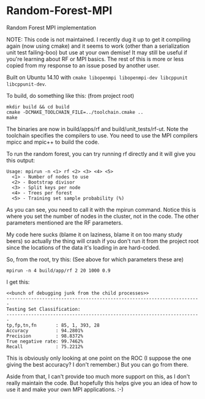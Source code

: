 # Random-Forest-MPI
Random Forest MPI implementation

NOTE: This code is not maintained. I recently dug it up to get it compiling again (now
using cmake) and it seems to work (other than a serialization unit test failing-boo)
but use at your own demise! It may still be useful if you're learning about RF or MPI basics.
The rest of this is more or less copied from my response to an issue posed by another user.

Built on Ubuntu 14.10 with ```cmake libopenmpi libopenmpi-dev libcppunit libcppunit-dev```.

To build, do something like this: (from project root)

```
mkdir build && cd build
cmake -DCMAKE_TOOLCHAIN_FILE=../toolchain.cmake ..
make
```

The binaries are now in build/apps/rf and build/unit_tests/rf-ut. Note the toolchain
specifies the compilers to use. You need to use the MPI compilers mpicc and mpic++ to
build the code.

To run the random forest, you can try running rf directly and it will give you this output:

```
Usage: mpirun -n <1> rf <2> <3> <4> <5>
  <1> - Number of nodes to use
  <2> - Bootstrap divisor
  <3> - Split keys per node
  <4> - Trees per forest
  <5> - Training set sample probability (%)
```

As you can see, you need to call it with the mpirun command. Notice this is where you set
the number of nodes in the cluster, not in the code. The other parameters mentioned are
the RF parameters.

My code here sucks (blame it on laziness, blame it on too many study beers) so actually the
thing will crash if you don't run it from the project root since the locations of the data it's
loading in are hard-coded.

So, from the root, try this: (See above for which parameters these are)

```
mpirun -n 4 build/app/rf 2 20 1000 0.9
```

I get this:

```
<<bunch of debugging junk from the child processes>>
-----------------------------------------------------------------------
Testing Set Classification:
-----------------------------------------------------------------------
tp,fp,tn,fn       : 85, 1, 393, 28
Accuracy          : 94.2801%
Precision         : 98.8372%
True negative rate: 99.7462%
Recall            : 75.2212%
```

This is obviously only looking at one point on the ROC (I suppose the one giving the best
accuracy? I don't remember.) But you can go from there.

Aside from that, I can't provide too much more support on this, as I don't really maintain
the code. But hopefully this helps give you an idea of how to use it and make your own
MPI applications. :-)
